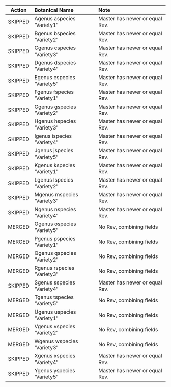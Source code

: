 | Action | Botanical Name | Note |
|:------:|:---------------|:----|
| SKIPPED | Agenus aspecies 'Variety1' | Master has newer or equal Rev. |
| SKIPPED | Bgenus bspecies 'Variety2' | Master has newer or equal Rev. |
| SKIPPED | Cgenus cspecies 'Variety3' | Master has newer or equal Rev. |
| SKIPPED | Dgenus dspecies 'Variety4' | Master has newer or equal Rev. |
| SKIPPED | Egenus especies 'Variety5' | Master has newer or equal Rev. |
| SKIPPED | Fgenus fspecies 'Variety1' | Master has newer or equal Rev. |
| SKIPPED | Ggenus gspecies 'Variety2' | Master has newer or equal Rev. |
| SKIPPED | Hgenus hspecies 'Variety3' | Master has newer or equal Rev. |
| SKIPPED | Igenus ispecies 'Variety4' | Master has newer or equal Rev. |
| SKIPPED | Jgenus jspecies 'Variety5' | Master has newer or equal Rev. |
| SKIPPED | Kgenus kspecies 'Variety1' | Master has newer or equal Rev. |
| SKIPPED | Lgenus lspecies 'Variety2' | Master has newer or equal Rev. |
| SKIPPED | Mgenus mspecies 'Variety3' | Master has newer or equal Rev. |
| SKIPPED | Ngenus nspecies 'Variety4' | Master has newer or equal Rev. |
| MERGED | Ogenus ospecies 'Variety5' | No Rev, combining fields |
| MERGED | Pgenus pspecies 'Variety1' | No Rev, combining fields |
| MERGED | Qgenus qspecies 'Variety2' | No Rev, combining fields |
| MERGED | Rgenus rspecies 'Variety3' | No Rev, combining fields |
| SKIPPED | Sgenus sspecies 'Variety4' | Master has newer or equal Rev. |
| MERGED | Tgenus tspecies 'Variety5' | No Rev, combining fields |
| MERGED | Ugenus uspecies 'Variety1' | No Rev, combining fields |
| MERGED | Vgenus vspecies 'Variety2' | No Rev, combining fields |
| MERGED | Wgenus wspecies 'Variety3' | No Rev, combining fields |
| SKIPPED | Xgenus xspecies 'Variety4' | Master has newer or equal Rev. |
| SKIPPED | Ygenus yspecies 'Variety5' | Master has newer or equal Rev. |